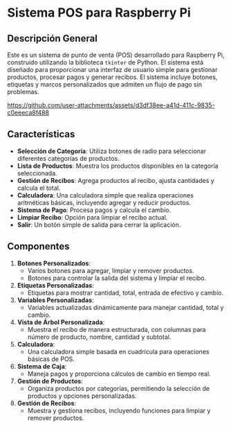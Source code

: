 # Sistema POS para Raspberry Pi

## Descripción General
Este es un sistema de punto de venta (POS) desarrollado para Raspberry Pi, construido utilizando la biblioteca `tkinter` de Python. El sistema está diseñado para proporcionar una interfaz de usuario simple para gestionar productos, procesar pagos y generar recibos. El sistema incluye botones, etiquetas y marcos personalizados que admiten un flujo de pago sin problemas.

https://github.com/user-attachments/assets/d3df38ee-a41d-411c-9835-c0eeeca8f488

## Características
- **Selección de Categoría**: Utiliza botones de radio para seleccionar diferentes categorías de productos.
- **Lista de Productos**: Muestra los productos disponibles en la categoría seleccionada.
- **Gestión de Recibos**: Agrega productos al recibo, ajusta cantidades y calcula el total.
- **Calculadora**: Una calculadora simple que realiza operaciones aritméticas básicas, incluyendo agregar y reducir productos.
- **Sistema de Pago**: Procesa pagos y calcula el cambio.
- **Limpiar Recibo**: Opción para limpiar el recibo actual.
- **Salir**: Un botón simple de salida para cerrar la aplicación.

## Componentes
1. **Botones Personalizados**:
    - Varios botones para agregar, limpiar y remover productos.
    - Botones para controlar la salida del sistema y limpiar el recibo.
2. **Etiquetas Personalizadas**:
    - Etiquetas para mostrar cantidad, total, entrada de efectivo y cambio.
3. **Variables Personalizadas**:
    - Variables actualizadas dinámicamente para manejar cantidad, total y cambio.
4. **Vista de Árbol Personalizada**:
    - Muestra el recibo de manera estructurada, con columnas para número de producto, nombre, cantidad y subtotal.
5. **Calculadora**:
    - Una calculadora simple basada en cuadrícula para operaciones básicas de POS.
6. **Sistema de Caja**:
    - Maneja pagos y proporciona cálculos de cambio en tiempo real.
7. **Gestión de Productos**:
    - Organiza productos por categorías, permitiendo la selección de productos y opciones personalizadas.
8. **Gestión de Recibos**:
    - Muestra y gestiona recibos, incluyendo funciones para limpiar y remover productos.
